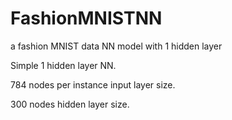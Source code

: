 # FashionMNISTNN
a fashion MNIST  data NN model with 1 hidden layer

Simple 1 hidden layer NN.

784 nodes per instance input layer size.

300 nodes hidden layer size.
